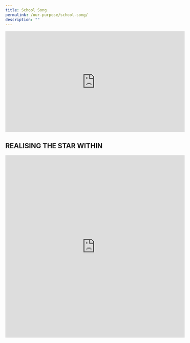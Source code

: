 ```yaml
---
title: School Song
permalink: /our-purpose/school-song/
description: ""
---
```

<iframe allowfullscreen="" allow="accelerometer; autoplay; clipboard-write; encrypted-media; gyroscope; picture-in-picture" frameborder="0" title="YouTube video player" src="https://www.youtube.com/embed/aaZ1bXkSSMs" height="315" width="560"></iframe>

## REALISING THE STAR WITHIN


<iframe allowfullscreen="true" height="569" width="560" frameborder="0" src="https://docs.google.com/presentation/d/e/2PACX-1vTi8bmWesOTDs4WJK_8skqtBwgplBE29NnxHZinTkyUoJkh1MP1WwzwYPpmXU8k1kPGmIpc3vbvmzWA/embed?start=true&amp;loop=true&amp;delayms=3000"></iframe>